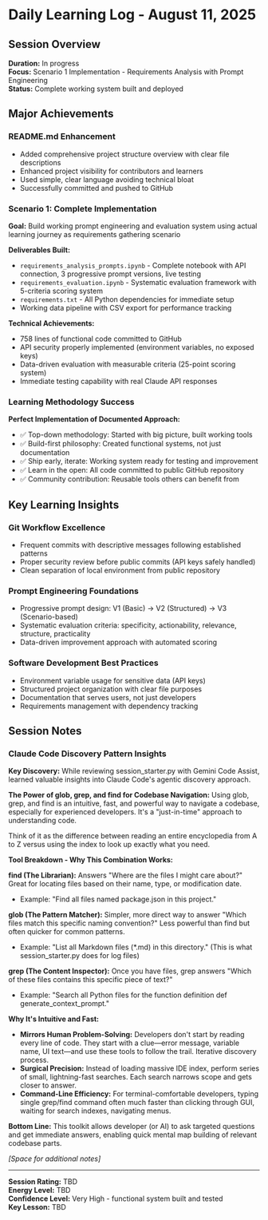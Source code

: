 # Daily Learning Log - August 11, 2025

## Session Overview
**Duration:** In progress  
**Focus:** Scenario 1 Implementation - Requirements Analysis with Prompt Engineering  
**Status:** Complete working system built and deployed  

## Major Achievements

### README.md Enhancement
- Added comprehensive project structure overview with clear file descriptions
- Enhanced project visibility for contributors and learners
- Used simple, clear language avoiding technical bloat
- Successfully committed and pushed to GitHub

### Scenario 1: Complete Implementation
**Goal:** Build working prompt engineering and evaluation system using actual learning journey as requirements gathering scenario

**Deliverables Built:**
- `requirements_analysis_prompts.ipynb` - Complete notebook with API connection, 3 progressive prompt versions, live testing
- `requirements_evaluation.ipynb` - Systematic evaluation framework with 5-criteria scoring system  
- `requirements.txt` - All Python dependencies for immediate setup
- Working data pipeline with CSV export for performance tracking

**Technical Achievements:**
- 758 lines of functional code committed to GitHub
- API security properly implemented (environment variables, no exposed keys)
- Data-driven evaluation with measurable criteria (25-point scoring system)
- Immediate testing capability with real Claude API responses

### Learning Methodology Success
**Perfect Implementation of Documented Approach:**
- ✅ Top-down methodology: Started with big picture, built working tools
- ✅ Build-first philosophy: Created functional systems, not just documentation
- ✅ Ship early, iterate: Working system ready for testing and improvement  
- ✅ Learn in the open: All code committed to public GitHub repository
- ✅ Community contribution: Reusable tools others can benefit from

## Key Learning Insights

### Git Workflow Excellence
- Frequent commits with descriptive messages following established patterns
- Proper security review before public commits (API keys safely handled)
- Clean separation of local environment from public repository

### Prompt Engineering Foundations
- Progressive prompt design: V1 (Basic) → V2 (Structured) → V3 (Scenario-based)
- Systematic evaluation criteria: specificity, actionability, relevance, structure, practicality
- Data-driven improvement approach with automated scoring

### Software Development Best Practices
- Environment variable usage for sensitive data (API keys)
- Structured project organization with clear file purposes
- Documentation that serves users, not just developers
- Requirements management with dependency tracking

## Session Notes

### Claude Code Discovery Pattern Insights
**Key Discovery:** While reviewing session_starter.py with Gemini Code Assist, learned valuable insights into Claude Code's agentic discovery approach.

**The Power of glob, grep, and find for Codebase Navigation:**
Using glob, grep, and find is an intuitive, fast, and powerful way to navigate a codebase, especially for experienced developers. It's a "just-in-time" approach to understanding code.

Think of it as the difference between reading an entire encyclopedia from A to Z versus using the index to look up exactly what you need.

**Tool Breakdown - Why This Combination Works:**

**find (The Librarian):** Answers "Where are the files I might care about?" Great for locating files based on their name, type, or modification date.
- Example: "Find all files named package.json in this project."

**glob (The Pattern Matcher):** Simpler, more direct way to answer "Which files match this specific naming convention?" Less powerful than find but often quicker for common patterns.
- Example: "List all Markdown files (*.md) in this directory." (This is what session_starter.py does for log files)

**grep (The Content Inspector):** Once you have files, grep answers "Which of these files contains this specific piece of text?"
- Example: "Search all Python files for the function definition def generate_context_prompt."

**Why It's Intuitive and Fast:**
- **Mirrors Human Problem-Solving:** Developers don't start by reading every line of code. They start with a clue—error message, variable name, UI text—and use these tools to follow the trail. Iterative discovery process.
- **Surgical Precision:** Instead of loading massive IDE index, perform series of small, lightning-fast searches. Each search narrows scope and gets closer to answer.
- **Command-Line Efficiency:** For terminal-comfortable developers, typing single grep/find command often much faster than clicking through GUI, waiting for search indexes, navigating menus.

**Bottom Line:** This toolkit allows developer (or AI) to ask targeted questions and get immediate answers, enabling quick mental map building of relevant codebase parts.

*[Space for additional notes]*

---
**Session Rating:** TBD  
**Energy Level:** TBD  
**Confidence Level:** Very High - functional system built and tested  
**Key Lesson:** TBD